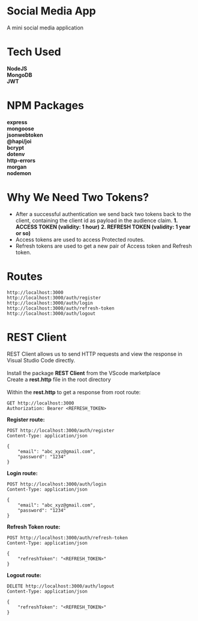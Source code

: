 
# Social Media App
A mini social media application

# Tech Used
**NodeJS**<br />
**MongoDB**<br />
**JWT**<br />

# NPM Packages
**express**<br />
**mongoose**<br />
**jsonwebtoken**<br />
**@hapi/joi**<br />
**bcrypt**<br />
**dotenv**<br />
**http-errors**<br />
**morgan**<br />
**nodemon**<br />

# Why We Need Two Tokens?
- After a successful authentication we send back two tokens back to the client, containing the client id as payload in the audience claim.
	**1. ACCESS TOKEN (validity: 1 hour)**
	**2. REFRESH TOKEN (validity: 1 year or so)**
- Access tokens are used to access Protected routes.
- Refresh tokens are used to get a new pair of Access token and Refresh token.

# Routes
```
http://localhost:3000
http://localhost:3000/auth/register
http://localhost:3000/auth/login
http://localhost:3000/auth/refresh-token
http://localhost:3000/auth/logout
```

# REST Client
REST Client allows us to send HTTP requests and view the response in Visual Studio Code directly.<br />
<br />
Install the package **REST Client** from the VScode marketplace<br />
Create a **rest.http** file in the root directory<br />
<br />
Within the **rest.http** to get a response from root route:
```
GET http://localhost:3000
Authorization: Bearer <REFRESH_TOKEN>
```

**Register route:**
```
POST http://localhost:3000/auth/register
Content-Type: application/json

{
    "email": "abc_xyz@gmail.com",
    "password": "1234"
}
```

**Login route:**
```
POST http://localhost:3000/auth/login
Content-Type: application/json

{
    "email": "abc_xyz@gmail.com",
    "password": "1234"
}
```

**Refresh Token route:**
```
POST http://localhost:3000/auth/refresh-token
Content-Type: application/json

{
    "refreshToken": "<REFRESH_TOKEN>"
}
```

**Logout route:**
```
DELETE http://localhost:3000/auth/logout
Content-Type: application/json

{
    "refreshToken": "<REFRESH_TOKEN>"
}
```
